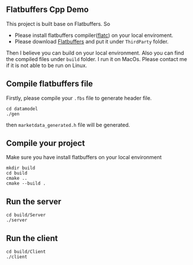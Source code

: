 ## Flatbuffers Cpp Demo
This project is built base on Flatbuffers. So 
- Please install flatbuffers compiler([flatc](https://google.github.io/flatbuffers/flatbuffers_guide_using_schema_compiler.html)) on your local enviroment.
- Please download [Flatbuffers](https://github.com/google/flatbuffers) and put it under `ThirdParty` folder. 

Then I believe you can build on your local environment. Also you can find the compiled files under `build` folder. I run it on MacOs. Please contact me if it is not able to be run on Linux.

## Compile flatbuffers file
Firstly, please compile your `.fbs` file to generate header file.
```shell
cd datamodel
./gen
```
then `marketdata_generated.h` file will be generated.

## Compile your project
Make sure you have install flatbuffers on your local environment
```shell
mkdir build
cd build
cmake ..
cmake --build .
```

## Run the server
```shell
cd build/Server
./server
```

## Run the client
```shell
cd build/Client
./client
```
